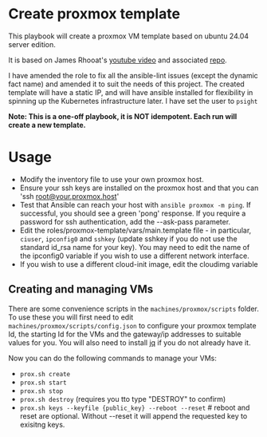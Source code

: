 # Create proxmox template 

This playbook will create a proxmox VM template based on ubuntu 24.04 server edition.

It is based on James Rhooat's [youtube video](https://www.youtube.com/watch?v=lO714Bk0tV4) and associated [repo](https://github.com/Rhoat/ansibleRole-proxmox-templates).

I have amended the role to fix all the ansible-lint issues (except the dynamic fact name) and amended it to suit the needs of this project. The created template will have a static IP, and will have ansible installed for flexibility in spinning up the Kubernetes infrastructure later. I have set the user to `psight`

**Note: This is a one-off playbook, it is NOT idempotent. Each run will create a new template.**

# Usage
 - Modify the inventory file to use your own proxmox host.
 - Ensure your ssh keys are installed on the proxmox host and that you can 'ssh root@your.proxmox.host'
 - Test that Ansible can reach your host with `ansible proxmox -m ping`. If successful, you should see a green 'pong' response. If you require a password for ssh authentication, add the --ask-pass parameter.
 - Edit the roles/proxmox-template/vars/main.template file - in particular, `ciuser`, `ipconfig0` and `sshkey` (update sshkey if you do not use the standard id_rsa name for your key). You may need to edit the name of the ipconfig0 variable if you wish to use a different network interface. 
 - If you wish to use a different cloud-init image, edit the cloudimg variable

 ## Creating and managing VMs

 There are some convenience scripts in the `machines/proxmox/scripts` folder. To use these you will first need to edit `machines/proxmox/scripts/config.json` to configure your proxmox template Id, the starting Id for the VMs and the gateway/ip addresses to suitable values for you. You will also need to install [jq](https://jqlang.github.io/jq/download/) if you do not already have it.

 Now you can do the following commands to manage your VMs:
  - `prox.sh create`
  - `prox.sh start`
  - `prox.sh stop`
  - `prox.sh destroy` (requires you tto type "DESTROY" to confirm)
  - `prox.sh keys --keyfile {public_key} --reboot --reset` # reboot and reset are optional. Without --reset it will append the requested key to exisitng keys.
